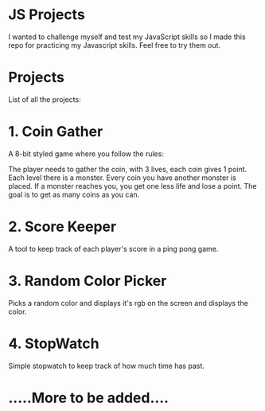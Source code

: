 
# JS Projects
I wanted to challenge myself and test my JavaScript skills so I made this repo for practicing my Javascript skills. Feel free to try them out.

# Projects
List of all the projects:

# 1. Coin Gather
A 8-bit styled game where you follow the rules: 

The player needs to gather the coin, with 3 lives, each coin gives 1
            point.
            Each level there is a monster. Every coin you have another monster
            is placed.
            If a monster reaches you, you get one less life and lose a point.
          The goal is to get as many coins as you can.

# 2. Score Keeper
A tool to keep track of each player's score in a ping pong game.

# 3. Random Color Picker
Picks a random color and displays it's rgb on the screen and displays the color.

# 4. StopWatch
Simple stopwatch to keep track of how much time has past.

# .....More to be added....
